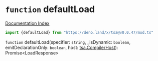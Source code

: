 # `function` defaultLoad

[Documentation Index](../README.md)

```ts
import {defaultLoad} from "https://deno.land/x/tsa@v0.0.47/mod.ts"
```

`function` defaultLoad(specifier: `string`, \_isDynamic: `boolean`, emitDeclarationOnly: `boolean`, host: [tsa.CompilerHost](../interface.CompilerHost/README.md)): Promise\<LoadResponse>

